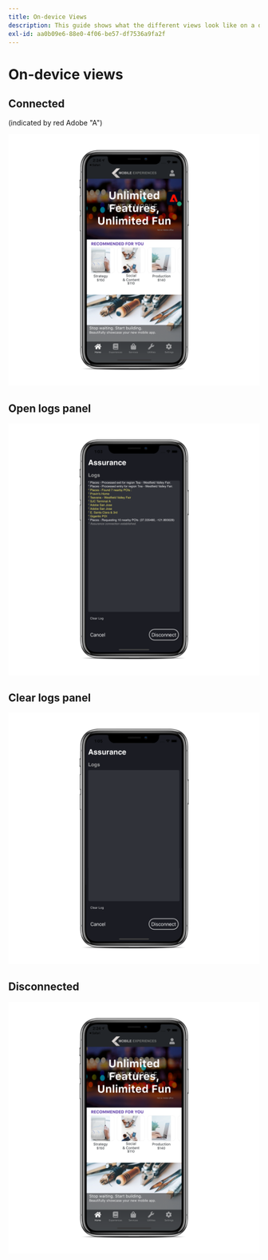 ```yaml
---
title: On-device Views
description: This guide shows what the different views look like on a device using Adobe Experience Platform Assurance.
exl-id: aa0b09e6-88e0-4f06-be57-df7536a9fa2f
---
```

# On-device views

## Connected

(indicated by red Adobe "A")

![](./images/on-device-views/connected.png)

## Open logs panel

![](./images/on-device-views/logs-panel.png)

## Clear logs panel

![](./images/on-device-views/clear-logs-panel.png)

## Disconnected

![](./images/on-device-views/disconnected.png)
